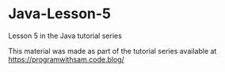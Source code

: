 # Java-Lesson-5
Lesson 5 in the Java tutorial series 

This material was made as part of the tutorial series available at https://programwithsam.code.blog/

